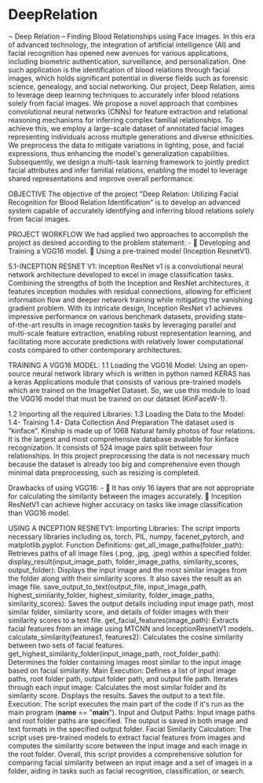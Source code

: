 # DeepRelation

¬ Deep Relation – Finding Blood Relationships using Face Images.
                            In this era of advanced technology, the integration of artificial intelligence (AI) and facial recognition has opened new avenues for various applications, including biometric authentication, surveillance, and personalization. One such application is the identification of blood relations through facial images, which holds significant potential in diverse fields such as forensic science, genealogy, and social networking.
               Our project, Deep Relation, aims to leverage deep learning techniques to accurately infer blood relations solely from facial images. We propose a novel approach that combines convolutional neural networks (CNNs) for feature extraction and relational reasoning mechanisms for inferring complex familial relationships. To achieve this, we employ a large-scale dataset of annotated facial images representing individuals across multiple generations and diverse ethnicities. We preprocess the data to mitigate variations in lighting, pose, and facial expressions, thus enhancing the model's generalization capabilities. Subsequently, we design a multi-task learning framework to jointly predict facial attributes and infer familial relations, enabling the model to leverage shared representations and improve overall performance.


OBJECTIVE
 The objective of the project "Deep Relation: Utilizing Facial Recognition for Blood Relation Identification" is to develop an advanced system capable of accurately identifying and inferring blood relations solely from facial images.

PROJECT WORKFLOW
We had applied two approaches to accomplish the project as desired according to the problem statement: -
	Developing and Training a VGG16 model.
	Using a pre-trained model (Inception ResnetV1).

5.1-INCEPTION RESNET V1:
Inception ResNet v1 is a convolutional neural network architecture developed to excel in image classification tasks. Combining the strengths of both the Inception and ResNet architectures, it features inception modules with residual connections, allowing for efficient information flow and deeper network training while mitigating the vanishing gradient problem. With its intricate design, Inception ResNet v1 achieves impressive performance on various benchmark datasets, providing state-of-the-art results in image recognition tasks by leveraging parallel and multi-scale feature extraction, enabling robust representation learning, and facilitating more accurate predictions with relatively lower computational costs compared to other contemporary architectures.

TRAINING A VGG16 MODEL:
1.1	Loading the VGG16 Model:
Using an open-source neural network library which is written in python named KERAS has a keras Applications module that consists of various pre-trained models which are trained on the ImageNet Dataset. So, we use this module to load the VGG16 model that must be trained on our dataset (KinFaceW-1).
   
1.2	Importing all the required Libraries:
1.3	Loading the Data to the Model:
1.4- Training
1.4- Data Collection And Preparation
The dataset used is “kinface”. Kinship is made up of 1068 Natural family photos of four relations. It is the largest and most comprehensive database available for kinface recognization. It consists of 524 image pairs split between four relationships.
In this project preprocessing the data is not necessary much because the dataset is already too big and comprehensive even though minimal data preprocessing, such as resizing is completed.

Drawbacks of using VGG16: -
	It has only 16 layers that are not appropriate for calculating the similarity between the images accurately.
	 Inception ResNetV1 can achieve higher accuracy on tasks like image classification than VGG16 model.

USING A INCEPTION RESNETV1:
Importing Libraries: The script imports necessary libraries including os, torch, PIL, numpy, facenet_pytorch, and matplotlib.pyplot.
Function Definitions:
get_all_image_paths(folder_path): Retrieves paths of all image files (.png, .jpg, .jpeg) within a specified folder.
display_result(input_image_path, folder_image_paths, similarity_scores, output_folder): Displays the input image and the most similar images from the folder along with their similarity scores. It also saves the result as an image file.
save_output_to_text(output_file, input_image_path, highest_similarity_folder, highest_similarity, folder_image_paths, similarity_scores): Saves the output details including input image path, most similar folder, similarity score, and details of folder images with their similarity scores to a text file.
get_facial_features(image_path): Extracts facial features from an image using MTCNN and InceptionResnetV1 models.
calculate_similarity(features1, features2): Calculates the cosine similarity between two sets of facial features.
get_highest_similarity_folder(input_image_path, root_folder_path): Determines the folder containing images most similar to the input image based on facial similarity.
Main Execution:
Defines a list of input image paths, root folder path, output folder path, and output file path.
Iterates through each input image:
Calculates the most similar folder and its similarity score.
Displays the results.
Saves the output to a text file.
Execution:
The script executes the main part of the code if it's run as the main program (__name__ == "__main__").
Input and Output Paths:
Input image paths and root folder paths are specified.
The output is saved in both image and text formats in the specified output folder.
Facial Similarity Calculation:
The script uses pre-trained models to extract facial features from images and computes the similarity score between the input image and each image in the root folder.
Overall, this script provides a comprehensive solution for comparing facial similarity between an input image and a set of images in a folder, aiding in tasks such as facial recognition, classification, or search.

 

